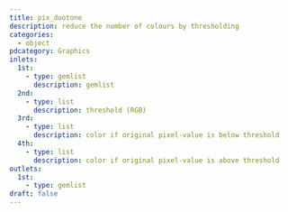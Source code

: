 ```yaml
---
title: pix_duotone
description: reduce the number of colours by thresholding
categories:
  - object
pdcategory: Graphics
inlets:
  1st:
    - type: gemlist
      description: gemlist
  2nd:
    - type: list
      description: threshold (RGB)
  3rd:
    - type: list
      description: color if original pixel-value is below threshold
  4th:
    - type: list
      description: color if original pixel-value is above threshold
outlets:
  1st:
    - type: gemlist
draft: false
---
```

